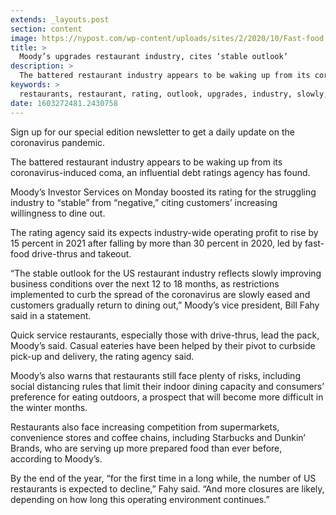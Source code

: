 ```yaml
--- 
extends: _layouts.post 
section: content 
image: https://nypost.com/wp-content/uploads/sites/2/2020/10/Fast-food.jpg?quality=90&strip=all&w=1200 
title: > 
  Moody’s upgrades restaurant industry, cites ‘stable outlook’ 
description: > 
  The battered restaurant industry appears to be waking up from its coronavirus-induced coma, an influential debt ratings agency has found.Moody’s Investor Services on Monday boosted its rating for the struggling industry to “stable” from “negative,” citing customers’ increasing willingness to dine out.The rating agency said its expects industry-wide operating profit to rise by 15 percent in 2021 after falling by more than 30 percent in 2020, led by fast-food drive-thrus and takeout.Casual eateries have been helped by their pivot to curbside pick-up and delivery, the rating agency said.“And more closures are likely, depending on how long this operating environment continues.” 
keywords: > 
  restaurants, restaurant, rating, outlook, upgrades, industry, slowly, operating, long, moodys, agency, stable, cites 
date: 1603272481.2430758 
--- 
```

<div><p>Sign up for our special edition newsletter to get a daily update on the coronavirus pandemic.</p><p>The battered restaurant industry appears to be waking up from its coronavirus-induced coma, an influential debt ratings agency has found.</p>
<p>Moody&#8217;s Investor Services on Monday boosted its rating for the struggling industry to &#8220;stable&#8221; from &#8220;negative,&#8221; citing customers&#8217; increasing willingness to dine out.</p>
<p>The rating agency said its expects industry-wide operating profit to rise by 15 percent in 2021 after falling by more than 30 percent in 2020, led by fast-food drive-thrus and takeout.</p>
<p>&#8220;The stable outlook for the US restaurant industry reflects slowly improving business conditions over the next 12 to 18 months, as restrictions implemented to curb the spread of the coronavirus are slowly eased and customers gradually return to dining out,&#8221; Moody&#8217;s vice president, Bill Fahy said in a statement.</p>
<p>Quick service restaurants, especially those with drive-thrus, lead the pack, Moody&#8217;s said. Casual eateries have been helped by their pivot to curbside pick-up and delivery, the rating agency said.</p>
<p>Moody&#8217;s also warns that restaurants still face plenty of risks, including social distancing rules that limit their indoor dining capacity and consumers&#8217; preference for eating outdoors, a prospect that will become more difficult in the winter months.</p>
<p>Restaurants also face increasing competition from supermarkets, convenience stores and coffee chains, including Starbucks and Dunkin&#8217; Brands, who are serving up more prepared food than ever before, according to Moody&#8217;s.</p>
<p>By the end of the year, &#8220;for the first time in a long while, the number of US restaurants is expected to decline,&#8221; Fahy said. &#8220;And more closures are likely, depending on how long this operating environment continues.&#8221;</p>
			</div>